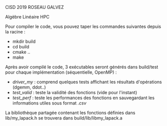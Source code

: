 CISD 2019 ROSEAU GALVEZ

Algèbre Linéaire HPC

Pour compiler le code, vous pouvez taper les commandes suivantes depuis la racine :

- mkdir build
- cd build
- cmake ..
- make

Après avoir compilé le code, 3 exécutables seront générés dans build/test pour chaque implémentation (séquentielle, OpenMP) :

 - *driver_my* : comprend quelques tests affichant les résultats d'opérations (dgemm, ddot..)
 - *test_valid* : teste la validité des fonctions (vide pour l'instant)
 - *test_perf* : teste les performances des fonctions en sauvegardant les informations utiles sous format *.csv*

La bibliothèque partagée contenant les fonctions définies dans lib/my_lapack.h se trouvera dans build/lib/libmy_lapack.a
